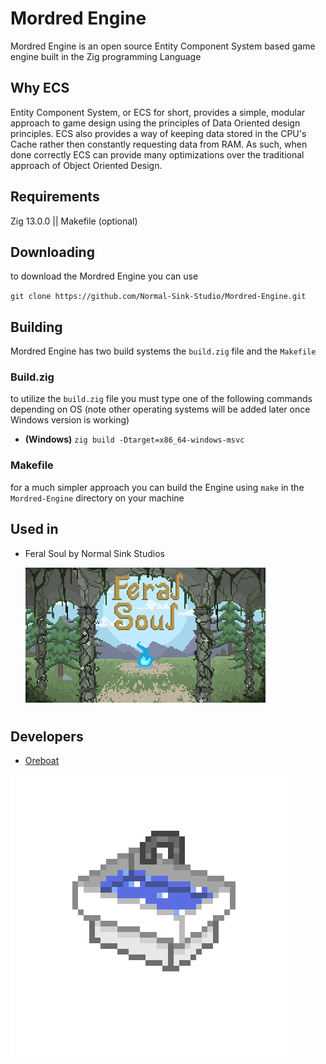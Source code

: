 
# Mordred Engine

Mordred Engine is an open source Entity Component System based game engine built in the Zig programming Language

## Why ECS
Entity Component System, or ECS for short, provides a simple, modular approach to game design using the principles of Data Oriented design principles. ECS also provides a way of keeping data stored in the CPU's Cache rather then constantly requesting data from RAM. As such, when done correctly ECS can provide many optimizations over the traditional approach of Object Oriented Design.

## Requirements
Zig 13.0.0 || Makefile (optional)

## Downloading
to download the Mordred Engine you can use

`git clone https://github.com/Normal-Sink-Studio/Mordred-Engine.git`

## Building
Mordred Engine has two build systems the `build.zig` file and the `Makefile`

 ### Build.zig
 to utilize the `build.zig` file you must type one of the following commands depending on OS (note other operating systems will be added later once Windows version is working)
 - **(Windows)** `zig build -Dtarget=x86_64-windows-msvc`
<!-- 
    - **(Linux)** `zig build -Dtarget=x86_64-linux-gnu`
    - **(MacOS)** `zig build -Dtarget=x86_64-macos`
    -->
 
 ### Makefile
 for a much simpler approach you can build the Engine using `make` in the `Mordred-Engine` directory on your machine

## Used in

- Feral Soul by Normal Sink Studios

  ![Feral Soul](docs/images/projects/FeralSoulTitle.png)

#



## Developers
- [Oreboat](https://github.com/Oreboat)

![Normal Sink Studios](docs/images/logos/Normal_Sink_Studio3.png)

